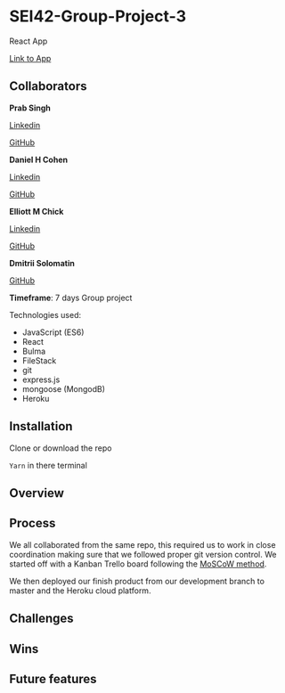 # **SEI42-Group-Project-3**

React App

[Link to App](.....)

## Collaborators

**Prab Singh** 

[Linkedin](https://linkedin.com/in/prabhdeeps) 

[GitHub](https://github.com/Lifearoundhere)

**Daniel H Cohen** 

[Linkedin](http://www.linkedin.com/in/daniel-hof-cohen-143aa1185) 

[GitHub](https://github.com/Mathsteacher7)

**Elliott M Chick** 

[Linkedin](https://www.linkedin.com/in/elliott-chick-790b63a2/) 

[GitHub](https://github.com/herrchick)

**Dmitrii Solomatin** 

[GitHub](https://github.com/DmitriiUK)

**Timeframe**: 7 days Group project

Technologies used:

- JavaScript (ES6)
- React 
- Bulma
- FileStack
- git
- express.js
- mongoose (MongodB)
- Heroku

## **Installation**

Clone or download the repo

`Yarn` in there terminal

## **Overview**

## **Process**

We all collaborated from the same repo, this required us to work in close coordination making sure that we followed proper git version control.  We started off with a Kanban Trello board following the [MoSCoW method](https://agilekrc.com/resource/115/streetwise-moscow-ultimate-how-guide-moscow-prioritisation).

We then deployed our finish product from our development branch to master and the Heroku cloud platform.

## **Challenges**

## **Wins**

## **Future features**
